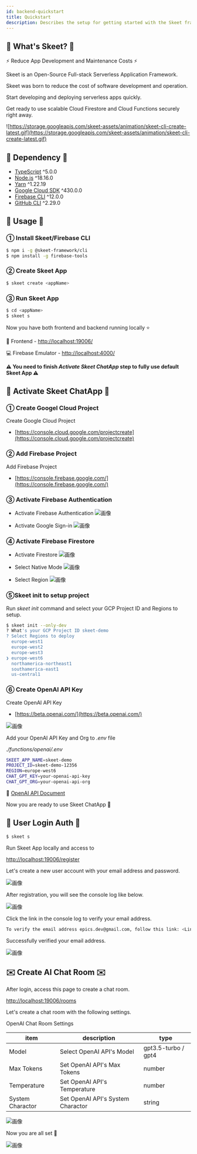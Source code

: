 ```yaml
---
id: backend-quickstart
title: Quickstart
description: Describes the setup for getting started with the Skeet framework.
---
```


## 💃 What's Skeet? 🕺

⚡️ Reduce App Development and Maintenance Costs ⚡️

Skeet is an Open-Source Full-stack Serverless Application Framework.

Skeet was born to reduce the cost of software development and operation.

Start developing and deploying serverless apps quickly.

Get ready to use scalable Cloud Firestore and Cloud Functions securely right away.

![https://storage.googleapis.com/skeet-assets/animation/skeet-cli-create-latest.gif](https://storage.googleapis.com/skeet-assets/animation/skeet-cli-create-latest.gif)

## 🧪 Dependency 🧪

- [TypeScript](https://www.typescriptlang.org/) ^5.0.0
- [Node.js](https://nodejs.org/ja/) ^18.16.0
- [Yarn](https://yarnpkg.com/) ^1.22.19
- [Google Cloud SDK](https://cloud.google.com/sdk/docs/install) ^430.0.0
- [Firebase CLI](https://firebase.google.com/docs/cli) ^12.0.0
- [GitHub CLI](https://cli.github.com/) ^2.29.0

## 📗 Usage 📗

### ① Install Skeet/Firebase CLI

```bash
$ npm i -g @skeet-framework/cli
$ npm install -g firebase-tools
```

### ② Create Skeet App

```bash
$ skeet create <appName>
```

### ③ Run Skeet App

```bash
$ cd <appName>
$ skeet s
```

Now you have both frontend and backend running locally ⭐️

📲 Frontend - [http://localhost:19006/](http://localhost:19006/)

💻 Firebase Emulator - [http://localhost:4000/](http://localhost:4000/)

**⚠️ You need to finish _Activate Skeet ChatApp_ step to fully use default Skeet App ⚠️**

## 🤖 Activate Skeet ChatApp 🤖

### ① Create Googel Cloud Project

Create Google Cloud Project

- [https://console.cloud.google.com/projectcreate](https://console.cloud.google.com/projectcreate)

### ② Add Firebase Project

Add Firebase Project

- [https://console.firebase.google.com/](https://console.firebase.google.com/)

### ③ Activate Firebase Authentication

- Activate Firebase Authentication
  ![画像](https://storage.googleapis.com/skeet-assets/imgs/backend/create-fb-auth.png)

- Activate Google Sign-in
  ![画像](https://storage.googleapis.com/skeet-assets/imgs/backend/enable-fb-auth.png)

### ④ Activate Firebase Firestore

- Activate Firestore
  ![画像](https://storage.googleapis.com/skeet-assets/imgs/backend/create-fb-firestore.png)

- Select Native Mode
  ![画像](https://storage.googleapis.com/skeet-assets/imgs/backend/select-env-firestore.png)

- Select Region
  ![画像](https://storage.googleapis.com/skeet-assets/imgs/backend/select-region-firestore.png)

### ⑤Skeet init to setup project

Run _skeet init_ command and select your GCP Project ID and Regions to setup.

```bash
$ skeet init --only-dev
? What's your GCP Project ID skeet-demo
? Select Regions to deploy
  europe-west1
  europe-west2
  europe-west3
❯ europe-west6
  northamerica-northeast1
  southamerica-east1
  us-central1
```

### ⑥ Create OpenAI API Key

Create OpenAI API Key

- [https://beta.openai.com/](https://beta.openai.com/)

![画像](https://storage.googleapis.com/skeet-assets/imgs/backend/openai-api-key.png)

Add your OpenAI API Key and Org to _.env_ file

_./functions/openai/.env_

```bash
SKEET_APP_NAME=skeet-demo
PROJECT_ID=skeet-demo-12356
REGION=europe-west6
CHAT_GPT_KEY=your-openai-api-key
CHAT_GPT_ORG=your-openai-api-org
```

📕 [OpenAI API Document](https://platform.openai.com/docs/introduction)

Now you are ready to use Skeet ChatApp 🎉

## 📱 User Login Auth 📱

```bash
$ skeet s
```

Run Skeet App locally and access to

[http://localhost:19006/register](http://localhost:19006/register)

Let's create a new user account with your email address and password.

![画像](https://storage.googleapis.com/skeet-assets/imgs/backend/user-register.png)

After registration, you will see the console log like below.

![画像](https://storage.googleapis.com/skeet-assets/imgs/backend/email-validation.png)

Click the link in the console log to verify your email address.

```bash
To verify the email address epics.dev@gmail.com, follow this link: <Link>
```

Successfully verified your email address.

![画像](https://storage.googleapis.com/skeet-assets/imgs/backend/email-validation-clicked.png)

## ✉️ Create AI Chat Room ✉️

After login, access this page to create a chat room.

[http://localhost:19006/rooms](http://localhost:19006/rooms)

Let's create a chat room with the following settings.

OpenAI Chat Room Settings

| item             | description                       | type                |
| ---------------- | --------------------------------- | ------------------- |
| Model            | Select OpenAI API's Model         | gpt3.5-turbo / gpt4 |
| Max Tokens       | Set OpenAI API's Max Tokens       | number              |
| Temperature      | Set OpenAI API's Temperature      | number              |
| System Charactor | Set OpenAI API's System Charactor | string              |

![画像](https://storage.googleapis.com/skeet-assets/imgs/backend/create-chatroom.png)

Now you are all set 🎉

![画像](https://storage.googleapis.com/skeet-assets/imgs/backend/skeet-chat-stream.gif)
